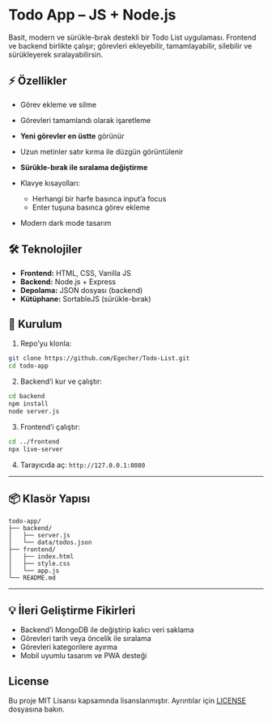 # Todo App – JS + Node.js

Basit, modern ve sürükle-bırak destekli bir Todo List uygulaması.
Frontend ve backend birlikte çalışır; görevleri ekleyebilir, tamamlayabilir, silebilir ve sürükleyerek sıralayabilirsin.

## ⚡ Özellikler

* Görev ekleme ve silme
* Görevleri tamamlandı olarak işaretleme
* **Yeni görevler en üstte** görünür
* Uzun metinler satır kırma ile düzgün görüntülenir
* **Sürükle-bırak ile sıralama değiştirme**
* Klavye kısayolları:

  * Herhangi bir harfe basınca input’a focus
  * Enter tuşuna basınca görev ekleme
* Modern dark mode tasarım

## 🛠 Teknolojiler

* **Frontend:** HTML, CSS, Vanilla JS
* **Backend:** Node.js + Express
* **Depolama:** JSON dosyası (backend)
* **Kütüphane:** SortableJS (sürükle-bırak)

## 🚀 Kurulum

1. Repo’yu klonla:

```bash
git clone https://github.com/Egecher/Todo-List.git
cd todo-app
```

2. Backend’i kur ve çalıştır:

```bash
cd backend
npm install
node server.js
```

3. Frontend’i çalıştır:

```bash
cd ../frontend
npx live-server
```

4. Tarayıcıda aç:
   `http://127.0.0.1:8080`

---

## 📦 Klasör Yapısı

```
todo-app/
├── backend/
│   ├── server.js
│   └── data/todos.json
├── frontend/
│   ├── index.html
│   ├── style.css
│   └── app.js
└── README.md
```

---

## 💡 İleri Geliştirme Fikirleri

* Backend’i MongoDB ile değiştirip kalıcı veri saklama
* Görevleri tarih veya öncelik ile sıralama
* Görevleri kategorilere ayırma
* Mobil uyumlu tasarım ve PWA desteği

## License

Bu proje MIT Lisansı kapsamında lisanslanmıştır. Ayrıntılar için [LICENSE](./LICENSE) dosyasına bakın.